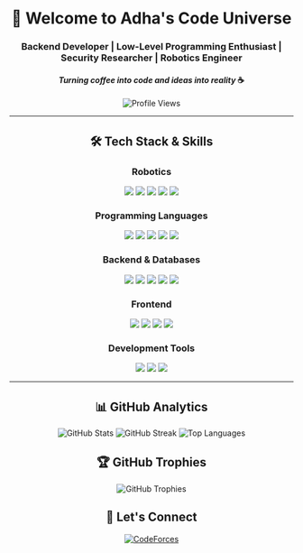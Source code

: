 <div align="center">
  
  # 👋 Welcome to Adha's Code Universe

  ### Backend Developer | Low-Level Programming Enthusiast | Security Researcher | Robotics Engineer
  #### *Turning coffee into code and ideas into reality* ☕️

  ![Profile Views](https://komarev.com/ghpvc/?username=adharidwan&color=blueviolet&style=for-the-badge)
</div>

---

<h2 align="center">🛠️ Tech Stack & Skills</h2>

<div align="center">

  ### Robotics
  <img src="https://img.shields.io/badge/-ROS-22314E?style=for-the-badge&logo=ros&logoColor=white" />
  <img src="https://img.shields.io/badge/-Arduino-00979D?style=for-the-badge&logo=arduino&logoColor=white" />
  <img src="https://img.shields.io/badge/-Linux-FCC624?style=for-the-badge&logo=linux&logoColor=black" />
  <img src="https://img.shields.io/badge/-C-A8B9CC?style=for-the-badge&logo=c&logoColor=white" />
  <img src="https://img.shields.io/badge/-C++-00599C?style=for-the-badge&logo=c%2B%2B&logoColor=white" />

  ### Programming Languages
  <img src="https://img.shields.io/badge/-Python-3776AB?style=for-the-badge&logo=python&logoColor=white" />
  <img src="https://img.shields.io/badge/-Rust-000000?style=for-the-badge&logo=rust&logoColor=white" />
  <img src="https://img.shields.io/badge/-Go-00ADD8?style=for-the-badge&logo=go&logoColor=white" />
  <img src="https://img.shields.io/badge/-JavaScript-F7DF1E?style=for-the-badge&logo=javascript&logoColor=black" />
  <img src="https://img.shields.io/badge/-TypeScript-3178C6?style=for-the-badge&logo=typescript&logoColor=white" />

  ### Backend & Databases
  <img src="https://img.shields.io/badge/-Node.js-339933?style=for-the-badge&logo=node.js&logoColor=white" />
  <img src="https://img.shields.io/badge/-Express-000000?style=for-the-badge&logo=express&logoColor=white" />
  <img src="https://img.shields.io/badge/-MongoDB-47A248?style=for-the-badge&logo=mongodb&logoColor=white" />
  <img src="https://img.shields.io/badge/-PostgreSQL-336791?style=for-the-badge&logo=postgresql&logoColor=white" />
  <img src="https://img.shields.io/badge/-SQLite-003B57?style=for-the-badge&logo=sqlite&logoColor=white" />

  ### Frontend
  <img src="https://img.shields.io/badge/-HTML5-E34F26?style=for-the-badge&logo=html5&logoColor=white" />
  <img src="https://img.shields.io/badge/-CSS3-1572B6?style=for-the-badge&logo=css3&logoColor=white" />
  <img src="https://img.shields.io/badge/-React-61DAFB?style=for-the-badge&logo=react&logoColor=black" />
  <img src="https://img.shields.io/badge/-Tailwind-38B2AC?style=for-the-badge&logo=tailwind-css&logoColor=white" />

  ### Development Tools
  <img src="https://img.shields.io/badge/-Git-F05032?style=for-the-badge&logo=git&logoColor=white" />
  <img src="https://img.shields.io/badge/-VS_Code-007ACC?style=for-the-badge&logo=visual-studio-code&logoColor=white" />
  <img src="https://img.shields.io/badge/-Docker-2496ED?style=for-the-badge&logo=docker&logoColor=white" />
</div>

---

<h2 align="center">📊 GitHub Analytics</h2>

<div align="center">
  <img src="https://github-readme-stats.vercel.app/api?username=adharidwan&show_icons=true&theme=dracula&hide_border=true&count_private=true" alt="GitHub Stats" />
  
  <img src="https://github-readme-streak-stats.herokuapp.com/?user=adharidwan&theme=dracula&hide_border=true" alt="GitHub Streak" />
  
  <img src="https://github-readme-stats.vercel.app/api/top-langs/?username=adharidwan&layout=compact&theme=dracula&hide_border=true" alt="Top Languages" />
</div>

<h2 align="center">🏆 GitHub Trophies</h2>

<div align="center">
  <img src="https://github-profile-trophy.vercel.app/?username=adharidwan&theme=dracula&column=4&margin-w=15&margin-h=15&no-frame=true" alt="GitHub Trophies" />
</div>

<h2 align="center">🤝 Let's Connect</h2>

<div align="center">
  <a href="https://codeforces.com/profile/ridhlyy">
    <img src="https://img.shields.io/badge/-CodeForces-1F8ACB?style=for-the-badge&logo=codeforces&logoColor=white" alt="CodeForces" />
  </a>
</div>